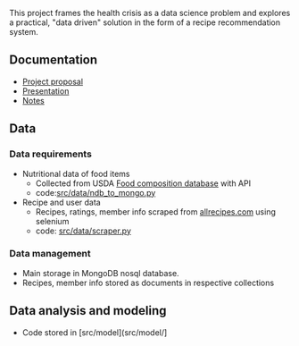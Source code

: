 This project frames the health crisis as a data science problem and explores a practical, "data driven" solution in the form of a recipe recommendation system.   

## Documentation 
* [Project proposal](https://docs.google.com/document/d/1fyTX7zHu0Tg92daD9yG4MbEVNJWpAo9V0dDwW1b2xGA/edit?usp=sharing)
* [Presentation](https://docs.google.com/presentation/d/1vTqdFdSiJ_m-carGSUVMQn9V2vPaHaKSxM-NFZ9JN2A/edit?usp=sharing) 
* [Notes](https://github.com/q0j0p/food_recommender/blob/master/notes/notes.md)

## Data 
### Data requirements 
* Nutritional data of food items 
  * Collected from USDA [Food composition database](https://ndb.nal.usda.gov/ndb/search/list) with API 
  * code:[src/data/ndb_to_mongo.py](src/data/ndb_to_mongo.py)
* Recipe and user data 
  * Recipes, ratings, member info scraped from [allrecipes.com](https://allrecipes.com) using selenium
  * code: [src/data/scraper.py](src/data/scraper.py)
  
### Data management 
* Main storage in MongoDB nosql database.  
 * Recipes, member info stored as documents in respective collections 
 

## Data analysis and modeling
* Code stored in [src/model](src/model/]
